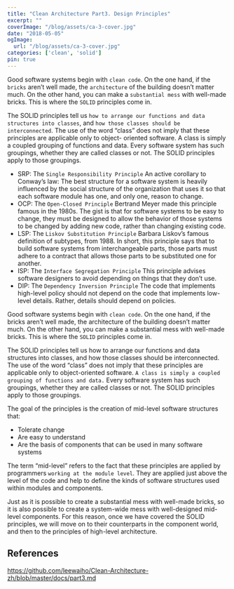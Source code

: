 ```yaml
---
title: "Clean Architecture Part3. Design Principles"
excerpt: ""
coverImage: "/blog/assets/ca-3-cover.jpg"
date: "2018-05-05"
ogImage:
  url: "/blog/assets/ca-3-cover.jpg"
categories: ['clean', 'solid']
pin: true
---
```

Good software systems begin with `clean code`. 
On the one hand, if the `bricks` aren’t well made, the `architecture` of the building doesn’t matter much. 
On the other hand, you can make a `substantial mess` with well-made bricks. This is where the `SOLID` principles come in.

The SOLID principles tell us `how to arrange our functions and data structures into classes`, and `how those classes should be interconnected`. The use of the word “class” does not imply that these principles are applicable only to object- oriented software. A class is simply a coupled grouping of functions and data. Every software system has such groupings, whether they are called classes or not. The SOLID principles apply to those groupings.


- SRP: The `Single Responsibility Principle` An active corollary to Conway’s law: The best structure for a software system is heavily influenced by the social structure of the organization that uses it so that each software module has one, and only one, reason to change.
- OCP: The `Open-Closed Principle` Bertrand Meyer made this principle famous in the 1980s. The gist is that for software systems to be easy to change, they must be designed to allow the behavior of those systems to be changed by adding new code, rather than changing existing code.
- LSP: The `Liskov Substitution Principle` Barbara Liskov’s famous definition of subtypes, from 1988. In short, this principle says that to build software systems from interchangeable parts, those parts must adhere to a contract that allows those parts to be substituted one for another.
- ISP: The `Interface Segregation Principle` This principle advises software designers to avoid depending on things that they don’t use.
- DIP: The `Dependency Inversion Principle` The code that implements high-level policy should not depend on the code that implements low-level details. Rather, details should depend on policies.

Good software systems begin with `clean code`. On the one hand, if the bricks aren’t well made, the architecture of the building doesn’t matter much. On the other hand, you can make a substantial mess with well-made bricks. This is where the `SOLID` principles come in.

The SOLID principles tell us how to arrange our functions and data structures into classes, and how those classes should be interconnected. The use of the word “class” does not imply that these principles are applicable only to object-oriented software. `A class is simply a coupled grouping of functions and data.` Every software system has such groupings, whether they are called classes or not. The SOLID principles apply to those groupings.

The goal of the principles is the creation of mid-level software structures that:
- Tolerate change
- Are easy to understand
- Are the basis of components that can be used in many software systems

The term “mid-level” refers to the fact that these principles are applied by programmers `working at the module level`. They are applied just above the level of the code and help to define the kinds of software structures used within modules and components.

Just as it is possible to create a substantial mess with well-made bricks, so it is also possible to create a system-wide mess with well-designed mid-level components. For this reason, once we have covered the SOLID principles, we will move on to their counterparts in the component world, and then to the principles of high-level architecture.

## References

https://github.com/leewaiho/Clean-Architecture-zh/blob/master/docs/part3.md




